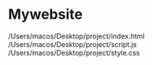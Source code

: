 # Mywebsite
/Users/macos/Desktop/project/index.html /Users/macos/Desktop/project/script.js /Users/macos/Desktop/project/style.css
